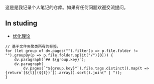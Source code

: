 
这是是我记录个人笔记的仓库。如果有任何问题欢迎交流提问。


## In studing 

* [优化理论](./01_编程与算法/优化理论与方法_学习/优化理论与方法.md)

```dataviewjs 
// 基于文件夹聚类所有的标签。 
for (let group of dv.pages("").filter(p => p.file.folder != "").groupBy(p => p.file.folder.split("/")[0])) { 
	dv.paragraph(`## ${group.key}`); 
	dv.paragraph( 
		dv.pages(`"${group.key}"`).file.tags.distinct().map(t => {return`[${t}](${t})`}).array().sort().join(" | ")); 
} 
```
